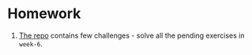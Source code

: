 # Homework

1. [The repo](https://github.com/CodeYourFuture/js-exercises) contains few challenges - solve all the pending exercises in `week-6`.
